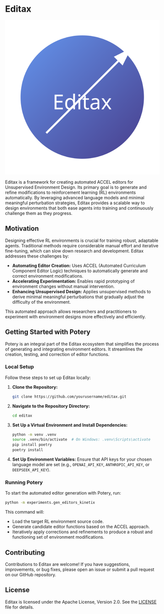 # Editax

![Editax Logo](editax-logo.svg)

Editax is a framework for creating automated ACCEL editors for Unsupervised Environment Design. Its primary goal is to generate and refine modifications to reinforcement learning (RL) environments automatically. By leveraging advanced language models and minimal meaningful perturbation strategies, Editax provides a scalable way to design environments that both ease agents into training and continuously challenge them as they progress.

## Motivation

Designing effective RL environments is crucial for training robust, adaptable agents. Traditional methods require considerable manual effort and iterative fine-tuning, which can slow down research and development. Editax addresses these challenges by:

- **Automating Editor Creation:** Uses ACCEL (Automated Curriculum Component Editor Logic) techniques to automatically generate and correct environment modifications.
- **Accelerating Experimentation:** Enables rapid prototyping of environment changes without manual intervention.
- **Enhancing Unsupervised Design:** Applies unsupervised methods to derive minimal meaningful perturbations that gradually adjust the difficulty of the environment.

This automated approach allows researchers and practitioners to experiment with environment designs more effectively and efficiently.

## Getting Started with Potery

Potery is an integral part of the Editax ecosystem that simplifies the process of generating and integrating environment editors. It streamlines the creation, testing, and correction of editor functions.

### Local Setup

Follow these steps to set up Editax locally:

1. **Clone the Repository:**
   ```bash
   git clone https://github.com/yourusername/editax.git
   ```

2. **Navigate to the Repository Directory:**
   ```bash
   cd editax
   ```

3. **Set Up a Virtual Environment and Install Dependencies:**
   ```bash
   python -m venv .venv
   source .venv/bin/activate  # On Windows: .venv\Scripts\activate
   pip install poetry
   poetry install
   ```

4. **Set Up Environment Variables:**
   Ensure that API keys for your chosen language model are set (e.g., `OPENAI_API_KEY`, `ANTHROPIC_API_KEY`, or `DEEPSEEK_API_KEY`).

### Running Potery

To start the automated editor generation with Potery, run:

```bash
python -m experiments.gen_editors_kinetix
```

This command will:
- Load the target RL environment source code.
- Generate candidate editor functions based on the ACCEL approach.
- Iteratively apply corrections and refinements to produce a robust and functioning set of environment modifications.

## Contributing

Contributions to Editax are welcome! If you have suggestions, improvements, or bug fixes, please open an issue or submit a pull request on our GitHub repository.

## License

Editax is licensed under the Apache License, Version 2.0. See the [LICENSE](LICENSE) file for details.

